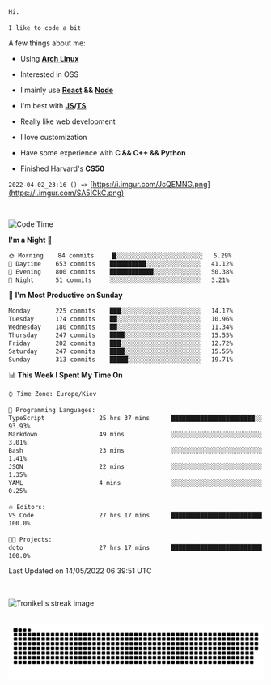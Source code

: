 ```
Hi.

I like to code a bit
```

A few things about me:

-   Using **[Arch Linux](https://archlinux.org/)**

-   Interested in OSS

-   I mainly use **[React](https://reactjs.org/) && [Node](https://nodejs.org/en/)**

-   I'm best with **[JS](https://www.javascript.com/)/[TS](https://www.typescriptlang.org/)**

-   Really like web development

-   I love customization

-   Have some experience with **C && C++ && Python**

-   Finished Harvard's **[CS50](https://cs50.harvard.edu)**

`2022-04-02_23:16 () =>` [https://i.imgur.com/JcQEMNG.png](https://i.imgur.com/SA5ICkC.png)

<br>

<!--START_SECTION:waka-->
![Code Time](http://img.shields.io/badge/Code%20Time-622%20hrs%2045%20mins-blue)

**I'm a Night 🦉** 

```text
🌞 Morning    84 commits     █░░░░░░░░░░░░░░░░░░░░░░░░   5.29% 
🌆 Daytime    653 commits    ██████████░░░░░░░░░░░░░░░   41.12% 
🌃 Evening    800 commits    ████████████░░░░░░░░░░░░░   50.38% 
🌙 Night      51 commits     ░░░░░░░░░░░░░░░░░░░░░░░░░   3.21%

```
📅 **I'm Most Productive on Sunday** 

```text
Monday       225 commits    ███░░░░░░░░░░░░░░░░░░░░░░   14.17% 
Tuesday      174 commits    ██░░░░░░░░░░░░░░░░░░░░░░░   10.96% 
Wednesday    180 commits    ██░░░░░░░░░░░░░░░░░░░░░░░   11.34% 
Thursday     247 commits    ████░░░░░░░░░░░░░░░░░░░░░   15.55% 
Friday       202 commits    ███░░░░░░░░░░░░░░░░░░░░░░   12.72% 
Saturday     247 commits    ████░░░░░░░░░░░░░░░░░░░░░   15.55% 
Sunday       313 commits    █████░░░░░░░░░░░░░░░░░░░░   19.71%

```


📊 **This Week I Spent My Time On** 

```text
⌚︎ Time Zone: Europe/Kiev

💬 Programming Languages: 
TypeScript               25 hrs 37 mins      ███████████████████████░░   93.93% 
Markdown                 49 mins             ░░░░░░░░░░░░░░░░░░░░░░░░░   3.01% 
Bash                     23 mins             ░░░░░░░░░░░░░░░░░░░░░░░░░   1.41% 
JSON                     22 mins             ░░░░░░░░░░░░░░░░░░░░░░░░░   1.35% 
YAML                     4 mins              ░░░░░░░░░░░░░░░░░░░░░░░░░   0.25%

🔥 Editors: 
VS Code                  27 hrs 17 mins      █████████████████████████   100.0%

🐱‍💻 Projects: 
doto                     27 hrs 17 mins      █████████████████████████   100.0%

```


 Last Updated on 14/05/2022 06:39:51 UTC
<!--END_SECTION:waka-->

<br>

<p><img align="center" src="https://github-readme-streak-stats.herokuapp.com/?user=Tronikelis&theme=dark" alt="Tronikel's streak image" /></p>

<br>

<img title="" src="https://raw.githubusercontent.com/Tronikelis/Tronikelis/output/github-contribution-grid-snake.svg" alt="very cool snake thingey" data-align="left">

